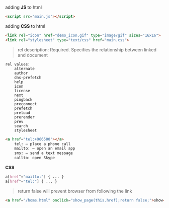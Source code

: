 adding **JS** to html 
``` html
<script src="main.js"></script>
```

adding **CSS** to html 
```html
<link rel="icon" href="demo_icon.gif" type="image/gif" sizes="16x16">
<link rel="stylesheet" type="text/css" href="main.css">
```
> rel description: Required. Specifies the relationship between linked and document
```
rel values:
    alternate
    author
    dns-prefetch
    help
    icon
    license
    next
    pingback
    preconnect
    prefetch
    preload
    prerender
    prev
    search
    stylesheet
```

```html
<a href="tel:+966500"></a>
    tel: – place a phone call
    mailto: – open an email app
    sms: – send a text message
    callto: open Skype
```


**CSS**
```css
a[href^="mailto:"] { ... }
a[href^="tel:"] { ... }
```

> return false will prevent browser from following the link
```html
<a href="/home.html" onclick="show_page(this.href);return false;">show</a>
```
